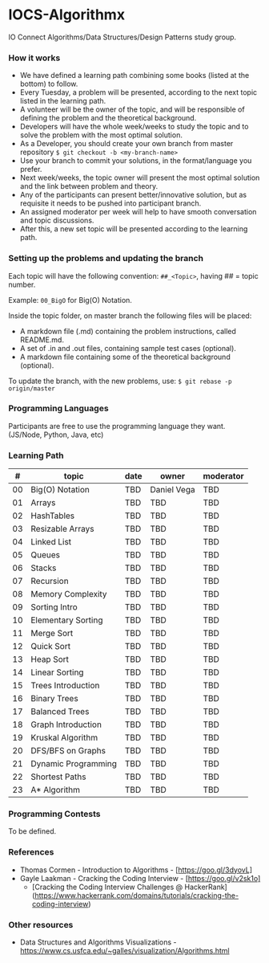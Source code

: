 # IOCS-Algorithmx

IO Connect Algorithms/Data Structures/Design Patterns study group.

### How it works

* We have defined a learning path combining some books (listed at the bottom) to follow.
* Every Tuesday, a problem will be presented, according to the next topic listed in the learning path.
* A volunteer will be the owner of the topic, and will be responsible of defining the problem and the theoretical background.
* Developers will have the whole week/weeks to study the topic and to solve the problem with the most optimal solution.
* As a Developer, you should create your own branch from master repository `$ git checkout -b <my-branch-name>`
* Use your branch to commit your solutions, in the format/language you prefer.
* Next week/weeks, the topic owner will present the most optimal solution and the link between problem and theory.
* Any of the participants can present better/innovative solution, but as requisite it needs to be pushed into participant branch.
* An assigned moderator per week will help to have smooth conversation and topic discussions.
* After this, a new set topic will be presented according to the learning path.

### Setting up the problems and updating the branch

Each topic will have the following convention: `##_<Topic>`, having ## = topic number.

Example: `00_BigO` for Big(O) Notation.

Inside the topic folder, on master branch the following files will be placed:

* A markdown file (.md) containing the problem instructions, called README.md.
* A set of .in and .out files, containing sample test cases (optional).
* A markdown file containing some of the theoretical background (optional).

To update the branch, with the new problems, use: `$ git rebase -p origin/master`

### Programming Languages

Participants are free to use the programming language they want. (JS/Node, Python, Java, etc)

### Learning Path

| #    | topic               | date   | owner               | moderator           |
| ---- | ------------------- | ------ | ------------------- | ------------------- |
| 00   | Big(O) Notation     |  TBD   | Daniel Vega         |         TBD         |
| 01   | Arrays              |  TBD   |         TBD         |         TBD         |
| 02   | HashTables          |  TBD   |         TBD         |         TBD         |
| 03   | Resizable Arrays    |  TBD   |         TBD         |         TBD         |
| 04   | Linked List         |  TBD   |         TBD         |         TBD         |
| 05   | Queues              |  TBD   |         TBD         |         TBD         |
| 06   | Stacks              |  TBD   |         TBD         |         TBD         |
| 07   | Recursion           |  TBD   |         TBD         |         TBD         |
| 08   | Memory Complexity   |  TBD   |         TBD         |         TBD         |
| 09   | Sorting Intro       |  TBD   |         TBD         |         TBD         |
| 10   | Elementary Sorting  |  TBD   |         TBD         |         TBD         |
| 11   | Merge Sort          |  TBD   |         TBD         |         TBD         |
| 12   | Quick Sort          |  TBD   |         TBD         |         TBD         |
| 13   | Heap Sort           |  TBD   |         TBD         |         TBD         |
| 14   | Linear Sorting      |  TBD   |         TBD         |         TBD         |
| 15   | Trees Introduction  |  TBD   |         TBD         |         TBD         |
| 16   | Binary Trees        |  TBD   |         TBD         |         TBD         |
| 17   | Balanced Trees      |  TBD   |         TBD         |         TBD         |
| 18   | Graph Introduction  |  TBD   |         TBD         |         TBD         |
| 19   | Kruskal Algorithm   |  TBD   |         TBD         |         TBD         |
| 20   | DFS/BFS on Graphs   |  TBD   |         TBD         |         TBD         |
| 21   | Dynamic Programming |  TBD   |         TBD         |         TBD         |
| 22   | Shortest Paths      |  TBD   |         TBD         |         TBD         |
| 23   | A* Algorithm        |  TBD   |         TBD         |         TBD         |

### Programming Contests

To be defined.

### References

* Thomas Cormen - Introduction to Algorithms - [https://goo.gl/3dyovL]
* Gayle Laakman - Cracking the Coding Interview - [https://goo.gl/v2sk1o]
  * [Cracking the Coding Interview Challenges @ HackerRank] (https://www.hackerrank.com/domains/tutorials/cracking-the-coding-interview)

### Other resources
* Data Structures and Algorithms Visualizations - https://www.cs.usfca.edu/~galles/visualization/Algorithms.html
